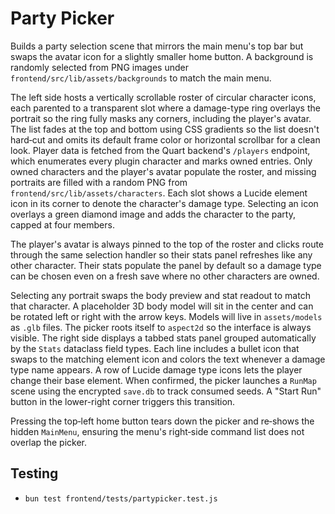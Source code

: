 # Party Picker

Builds a party selection scene that mirrors the main menu's top bar but swaps the avatar icon for a slightly smaller home button. A background is randomly selected from PNG images under `frontend/src/lib/assets/backgrounds` to match the main menu.

The left side hosts a vertically scrollable roster of circular character icons, each parented to a transparent slot where a damage-type ring overlays the portrait so the ring fully masks any corners, including the player's avatar. The list fades at the top and bottom using CSS gradients so the list doesn't hard‑cut and omits its default frame color or horizontal scrollbar for a clean look. Player data is fetched from the Quart backend's `/players` endpoint, which enumerates every plugin character and marks owned entries. Only owned characters and the player's avatar populate the roster, and missing portraits are filled with a random PNG from `frontend/src/lib/assets/characters`. Each slot shows a Lucide element icon in its corner to denote the character's damage type. Selecting an icon overlays a green diamond image and adds the character to the party, capped at four members.

The player's avatar is always pinned to the top of the roster and clicks route through the same selection handler so their stats panel refreshes like any other character. Their stats populate the panel by default so a damage type can be chosen even on a fresh save where no other characters are owned.

Selecting any portrait swaps the body preview and stat readout to match that character. A placeholder 3D body model will sit in the center and can be rotated left or right with the arrow keys. Models will live in `assets/models` as `.glb` files. The picker roots itself to `aspect2d` so the interface is always visible. The right side displays a tabbed stats panel grouped automatically by the `Stats` dataclass field types. Each line includes a bullet icon that swaps to the matching element icon and colors the text whenever a damage type name appears. A row of Lucide damage type icons lets the player change their base element. When confirmed, the picker launches a `RunMap` scene using the encrypted `save.db` to track consumed seeds. A "Start Run" button in the lower-right corner triggers this transition.

Pressing the top‑left home button tears down the picker and re‑shows the hidden `MainMenu`, ensuring the menu's right‑side command list does not overlap the picker.

## Testing
- `bun test frontend/tests/partypicker.test.js`
